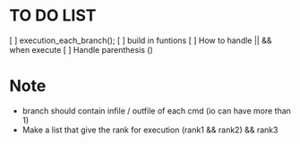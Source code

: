 
# TO DO LIST

[ ] execution_each_branch();
[ ] build in funtions
[ ] How to handle || && when execute
[ ] Handle parenthesis ()



# Note
- branch should contain infile / outfile of each cmd (io can have more than 1)
- Make a list that give the rank for execution (rank1 && rank2) && rank3

